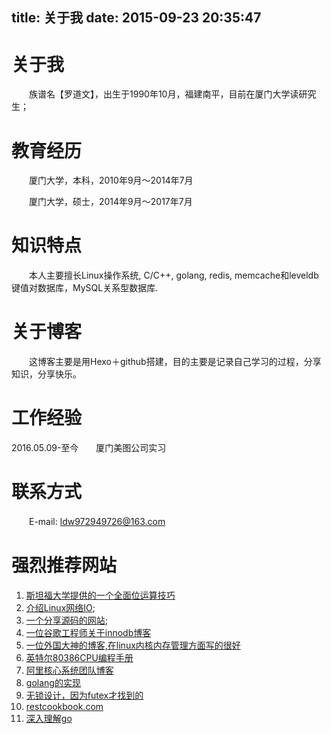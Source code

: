 title: 关于我
date: 2015-09-23 20:35:47
---

# 关于我
　　族谱名【罗道文】，出生于1990年10月，福建南平，目前在厦门大学读研究生；
 　　　　　　　　　　　　　
# 教育经历
　　厦门大学，本科，2010年9月～2014年7月

　　厦门大学，硕士，2014年9月～2017年7月

 
# 知识特点
　　本人主要擅长Linux操作系统, C/C++, golang, redis, memcache和leveldb键值对数据库，MySQL关系型数据库.

 
# 关于博客
 　　这博客主要是用Hexo＋github搭建，目的主要是记录自己学习的过程，分享知识，分享快乐。

# 工作经验
2016.05.09-至今　　厦门美图公司实习

# 联系方式
　　E-mail: ldw972949726@163.com

# 强烈推荐网站
1. [斯坦福大学提供的一个全面位运算技巧](http://graphics.stanford.edu/~seander/bithacks.html "")
2. [介绍Linux网络IO](http://www.kegel.com/c10k.html "");
3. [一个分享源码的网站](http://ccodearchive.net/list.html "");
4. [一位谷歌工程师关于innodb博客](http://blog.jcole.us/innodb/ "")
5. [一位外国大神的博客,在linux内核内存管理方面写的很好](http://duartes.org/gustavo/blog/archives/ "")
6. [英特尔80386CPU编程手册](https://pdos.csail.mit.edu/6.828/2008/readings/i386/toc.htm "")
7. [阿里核心系统团队博客](http://csrd.aliapp.com/ "")
8. [golang的实现](https://tracymacding.gitbooks.io/implementation-of-golang/content/ "")
9. [无锁设计，因为futex才找到的](http://locklessinc.com/articles/mutex_cv_futex/ "")
10. [restcookbook.com](http://restcookbook.com/Basics/loggingin/ "")
11. [深入理解go](https://tiancaiamao.gitbooks.io/go-internals/content/zh/index.html "")
